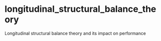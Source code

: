 # longitudinal_structural_balance_theory
Longitudinal structural balance theory and its impact on performance
